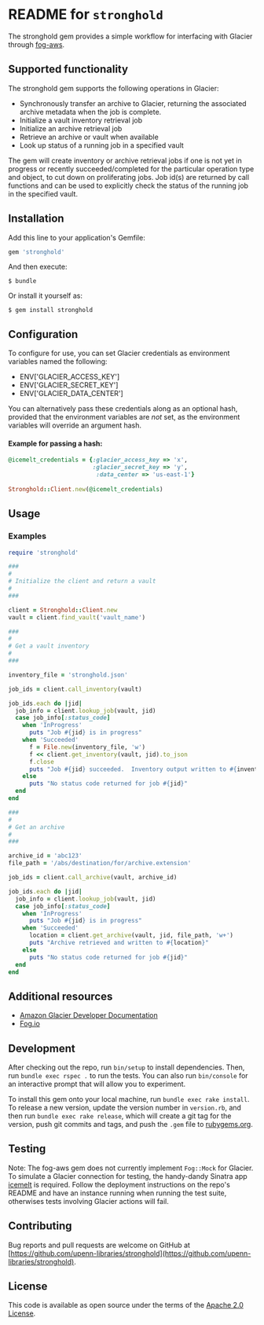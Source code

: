 # README for `stronghold`

The stronghold gem provides a simple workflow for interfacing with Glacier through [fog-aws](https://github.com/fog/fog-aws).

## Supported functionality

The stronghold gem supports the following operations in Glacier:

* Synchronously transfer an archive to Glacier, returning the associated archive metadata when the job is complete.
* Initialize a vault inventory retrieval job
* Initialize an archive retrieval job
* Retrieve an archive or vault when available
* Look up status of a running job in a specified vault

The gem will create inventory or archive retrieval jobs if one is not yet in progress or recently succeeded/completed for the particular operation type and object, to cut down on proliferating jobs.  Job id(s) are returned by call functions and can be used to explicitly check the status of the running job in the specified vault.

## Installation

Add this line to your application's Gemfile:

```ruby
gem 'stronghold'
```

And then execute:

    $ bundle

Or install it yourself as:

    $ gem install stronghold

## Configuration

To configure for use, you can set Glacier credentials as environment variables named the following:

* ENV['GLACIER_ACCESS_KEY']
* ENV['GLACIER_SECRET_KEY']
* ENV['GLACIER_DATA_CENTER']

You can alternatively pass these credentials along as an optional hash, provided that the environment variables are *not* set, as the environment variables will override an argument hash.

#### Example for passing a hash:

```ruby
@icemelt_credentials = {:glacier_access_key => 'x', 
                        :glacier_secret_key => 'y', 
                         :data_center => 'us-east-1'}
                         
Stronghold::Client.new(@icemelt_credentials)    
```

## Usage

### Examples

```ruby
require 'stronghold'

###
#
# Initialize the client and return a vault
#
###

client = Stronghold::Client.new
vault = client.find_vault('vault_name')

###
#
# Get a vault inventory
#
###

inventory_file = 'stronghold.json'

job_ids = client.call_inventory(vault)

job_ids.each do |jid|
  job_info = client.lookup_job(vault, jid)
  case job_info[:status_code]
    when 'InProgress'
      puts "Job #{jid} is in progress"
    when 'Succeeded'
      f = File.new(inventory_file, 'w')
      f << client.get_inventory(vault, jid).to_json
      f.close
      puts "Job #{jid} succeeded.  Inventory output written to #{inventory_file}."
    else
      puts "No status code returned for job #{jid}"
  end
end

###
#
# Get an archive
#
###

archive_id = 'abc123'
file_path = '/abs/destination/for/archive.extension'

job_ids = client.call_archive(vault, archive_id)

job_ids.each do |jid|
  job_info = client.lookup_job(vault, jid)
  case job_info[:status_code]
    when 'InProgress'
      puts "Job #{jid} is in progress"
    when 'Succeeded'
      location = client.get_archive(vault, jid, file_path, 'w+')
      puts "Archive retrieved and written to #{location}"
    else
      puts "No status code returned for job #{jid}"
  end
end

```

## Additional resources

* [Amazon Glacier Developer Documentation](https://docs.aws.amazon.com/amazonglacier/latest/dev/introduction.html)
* [Fog.io](http://fog.io/)


## Development

After checking out the repo, run `bin/setup` to install dependencies. Then, run `bundle exec rspec .` to run the tests. You can also run `bin/console` for an interactive prompt that will allow you to experiment.

To install this gem onto your local machine, run `bundle exec rake install`. To release a new version, update the version number in `version.rb`, and then run `bundle exec rake release`, which will create a git tag for the version, push git commits and tags, and push the `.gem` file to [rubygems.org](https://rubygems.org).

## Testing

Note: The fog-aws gem does not currently implement `Fog::Mock` for Glacier.  To simulate a Glacier connection for testing, the handy-dandy Sinatra app [icemelt](https://github.com/upenn-libraries/icemelt) is required.  Follow the deployment instructions on the repo's README and have an instance running when running the test suite, otherwises tests involving Glacier actions will fail. 

## Contributing

Bug reports and pull requests are welcome on GitHub at [https://github.com/upenn-libraries/stronghold](https://github.com/upenn-libraries/stronghold).

## License

This code is available as open source under the terms of the [Apache 2.0 License](https://opensource.org/licenses/Apache-2.0).